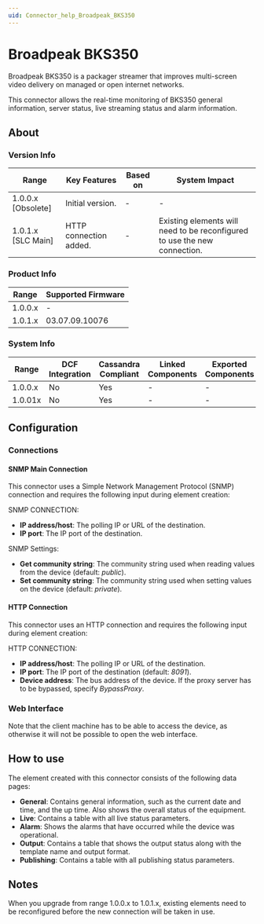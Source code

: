 ```yaml
---
uid: Connector_help_Broadpeak_BKS350
---
```


# Broadpeak BKS350

Broadpeak BKS350 is a packager streamer that improves multi-screen video delivery on managed or open internet networks.

This connector allows the real-time monitoring of BKS350 general information, server status, live streaming status and alarm information.

## About

### Version Info

| **Range**            | **Key Features**       | **Based on** | **System Impact**                                                         |
|----------------------|------------------------|--------------|---------------------------------------------------------------------------|
| 1.0.0.x \[Obsolete\] | Initial version.       | \-           | \-                                                                        |
| 1.0.1.x \[SLC Main\] | HTTP connection added. | \-           | Existing elements will need to be reconfigured to use the new connection. |

### Product Info

| Range     | Supported Firmware     |
|-----------|------------------------|
| 1.0.0.x   | \-                     |
| 1.0.1.x   | 03.07.09.10076         |

### System Info

| Range     | DCF Integration     | Cassandra Compliant     | Linked Components     | Exported Components     |
|-----------|---------------------|-------------------------|-----------------------|-------------------------|
| 1.0.0.x   | No                  | Yes                     | \-                    | \-                      |
| 1.0.01x   | No                  | Yes                     | \-                    | \-                      |

## Configuration

### Connections

#### SNMP Main Connection

This connector uses a Simple Network Management Protocol (SNMP) connection and requires the following input during element creation:

SNMP CONNECTION:

- **IP address/host**: The polling IP or URL of the destination.
- **IP port**: The IP port of the destination.

SNMP Settings:

- **Get community string**: The community string used when reading values from the device (default: *public*).
- **Set community string**: The community string used when setting values on the device (default: *private*).

#### HTTP Connection

This connector uses an HTTP connection and requires the following input during element creation:

HTTP CONNECTION:

- **IP address/host**: The polling IP or URL of the destination.
- **IP port**: The IP port of the destination (default: *8091*).
- **Device address**: The bus address of the device. If the proxy server has to be bypassed, specify *BypassProxy*.

### Web Interface

Note that the client machine has to be able to access the device, as otherwise it will not be possible to open the web interface.

## How to use

The element created with this connector consists of the following data pages:

- **General**: Contains general information, such as the current date and time, and the up time. Also shows the overall status of the equipment.
- **Live**: Contains a table with all live status parameters.
- **Alarm**: Shows the alarms that have occurred while the device was operational.
- **Output**: Contains a table that shows the output status along with the template name and output format.
- **Publishing**: Contains a table with all publishing status parameters.

## Notes

When you upgrade from range 1.0.0.x to 1.0.1.x, existing elements need to be reconfigured before the new connection will be taken in use.
